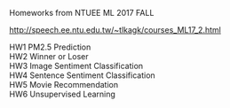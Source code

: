Homeworks from NTUEE ML 2017 FALL

http://speech.ee.ntu.edu.tw/~tlkagk/courses_ML17_2.html

HW1 PM2.5 Prediction <br />
HW2 Winner or Loser <br />
HW3 Image Sentiment Classification <br />
HW4 Sentence Sentiment Classification <br />
HW5 Movie Recommendation <br />
HW6 Unsupervised Learning <br />

